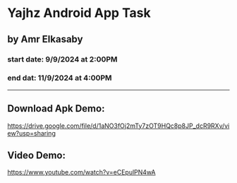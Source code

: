 # Yajhz Android App Task
## by Amr Elkasaby

### start date: 9/9/2024 at 2:00PM
### end dat: 11/9/2024 at 4:00PM
---
## Download Apk Demo:
https://drive.google.com/file/d/1aNO3fOj2mTy7zOT9HQc8p8JP_dcR9RXv/view?usp=sharing

## Video Demo:
https://www.youtube.com/watch?v=eCEpulPN4wA